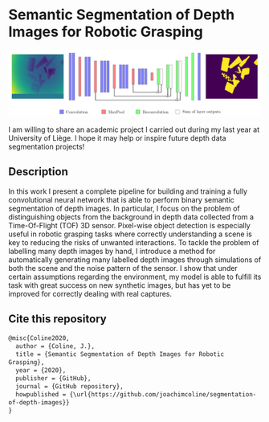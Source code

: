# Semantic Segmentation of Depth Images for Robotic Grasping

<p align="center">
  <a href="https://github.com/JoachimColine/segmentation-of-depth-images">
    <img src="illustrations/fcn-8s_architecture.PNG" width="600">
  </a>
</p>

I am willing to share an academic project I carried out during my last year at University of Liège. 
I hope it may help or inspire future depth data segmentation projects!

## Description
In this work I present a complete pipeline for building and training a fully convolutional neural network that is able to perform 
binary semantic segmentation of depth images. In particular, I focus on the problem of distinguishing objects from the 
background in depth data collected from a Time-Of-Flight (TOF) 3D sensor. Pixel-wise object detection is especially useful 
in robotic grasping tasks where correctly understanding a scene is key to reducing the risks of unwanted interactions. 
To tackle the problem of labelling many depth images by hand, I introduce a method for automatically generating many 
labelled depth images through simulations of both the scene and the noise pattern of the sensor. I show that under 
certain assumptions regarding the environment, my model is able to fulfill its task with great success on new synthetic 
images, but has yet to be improved for correctly dealing with real captures.

## Cite this repository 
```
@misc{Coline2020,
  author = {Coline, J.},
  title = {Semantic Segmentation of Depth Images for Robotic Grasping},
  year = {2020},
  publisher = {GitHub},
  journal = {GitHub repository},
  howpublished = {\url{https://github.com/joachimcoline/segmentation-of-depth-images}}
}
```